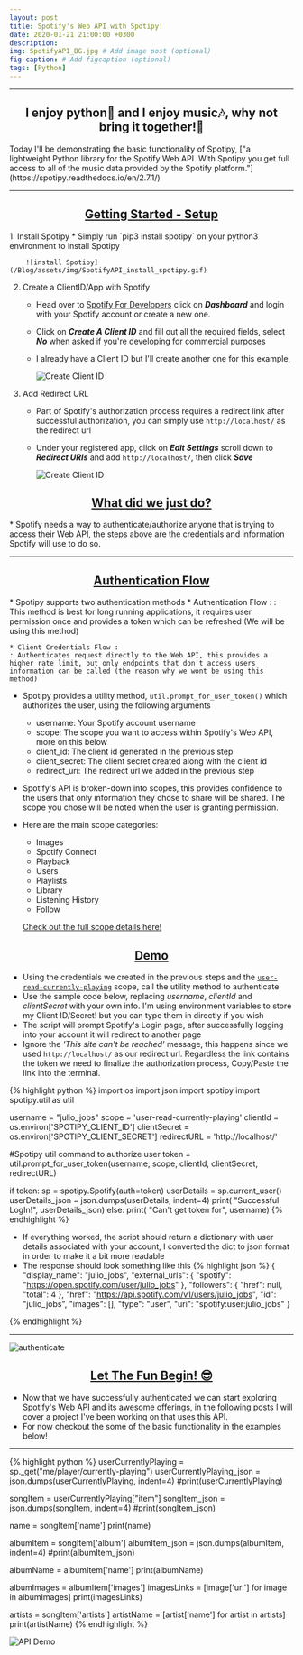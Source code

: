 ```yaml
---
layout: post
title: Spotify's Web API with Spotipy!
date: 2020-01-21 21:00:00 +0300
description: 
img: SpotifyAPI_BG.jpg # Add image post (optional)
fig-caption: # Add figcaption (optional)
tags: [Python]
---
```


---

<center><h2>I enjoy python🐍 and I enjoy music🎶, why not bring it together!🤝</h2></center>
Today I'll be demonstrating the basic functionality of Spotipy, ["a lightweight Python library for the Spotify Web API. With Spotipy you get full access to all of the music data provided by the Spotify platform."](https://spotipy.readthedocs.io/en/2.7.1/)

---

<center><h2><u>Getting Started - Setup</u></h2></center>
1. Install Spotipy 
	* Simply run `pip3 install spotipy` on your python3 environment to install Spotipy

		![install Spotipy](/Blog/assets/img/SpotifyAPI_install_spotipy.gif)

2. Create a ClientID/App with Spotify 
	* Head over to [Spotify For Developers](https://developer.spotify.com/) click on ***Dashboard*** and login with your Spotify account or create a new one.
	* Click on ***Create A Client ID*** and fill out all the required fields, select ***No*** when asked if you're developing for commercial purposes
	* I already have a Client ID but I'll create another one for this example,

		![Create Client ID](/Blog/assets/img/SpotifyAPI_create_clientid.gif)  


3. Add Redirect URL
	* Part of Spotify's authorization process requires a redirect link after successful authorization, you can simply use `http://localhost/` as the redirect url
	* Under your registered app, click on ***Edit Settings*** scroll down to ***Redirect URIs*** and add `http://localhost/`, then click ***Save***

		![Create Client ID](/Blog/assets/img/SpotifyAPI_add_redirectURL.gif)  

<center><h2><u>What did we just do?</u></h2></center>
* Spotify needs a way to authenticate/authorize anyone that is trying to access their Web API, the steps above are the credentials and information Spotify will use to do so. 


---  

<center><h2><u>Authentication Flow</u></h2></center>
*  Spotipy supports two authentication methods
	* Authentication Flow :
	: This method is best for long running applications, it requires user permission once and provides a token which can be refreshed (We will be using this method)

	* Client Credentials Flow : 
	: Authenticates request directly to the Web API, this provides a higher rate limit, but only endpoints that don't access users information can be called (the reason why we wont be using this method)


* Spotipy provides a utility method, `util.prompt_for_user_token()` which authorizes the user, using the following arguments
	* username: Your Spotify account username
	* scope: The scope you want to access within Spotify's Web API, more on this below
	* client_id: The client id generated in the previous step
	* client_secret: The client secret created along with the client id 
	* redirect_uri: The redirect url we added in the previous step


* Spotify's API is broken-down into scopes, this provides confidence to the users that only information they chose to share will be shared. The scope you chose will be noted when the user is granting permission. 

* Here are the main scope categories:
	* Images
	* Spotify Connect
	* Playback
	* Users
	* Playlists
	* Library
	* Listening History
	* Follow

	[Check out the full scope details here!](https://developer.spotify.com/documentation/general/guides/scopes/)


<center><h2><u>Demo</u></h2></center>

* Using the credentials we created in the previous steps and the [`user-read-currently-playing`](https://developer.spotify.com/documentation/general/guides/scopes/#user-read-currently-playing) scope, call the utility method to authenticate
* Use the sample code below, replacing *username*, *clientId* and *clientSecret* with your own info. I'm using environment variables to store my Client ID/Secret! but you can type them in directly if you wish 
* The script will prompt Spotify's Login page, after successfully logging into your account it will redirect to another page
* Ignore the *'This site can’t be reached'* message, this happens since we used `http://localhost/` as our redirect url. Regardless the link contains the token we need to finalize the authorization process, Copy/Paste the link into the terminal. 

{% highlight python %}
import os 
import json
import spotipy 
import spotipy.util as util

username = "julio_jobs"
scope    = 'user-read-currently-playing'
clientId = os.environ['SPOTIPY_CLIENT_ID']
clientSecret = os.environ['SPOTIPY_CLIENT_SECRET']
redirectURL  = 'http://localhost/'

#Spotipy util command to authorize user
token = util.prompt_for_user_token(username, 
                                   scope, 
                                   clientId, 
                                   clientSecret, 
                                   redirectURL)

if token: 
	sp = spotipy.Spotify(auth=token)
	userDetails = sp.current_user()
	userDetails_json = json.dumps(userDetails, indent=4)
	print( "Successful LogIn!", userDetails_json)
else:
	print( "Can't get token for", username)
{% endhighlight %}

* If everything worked, the script should return a dictionary with user details associated with your account, I converted the dict to json format in order to make it a bit more readable 
* The response should look something like this 
{% highlight json %}
{
    "display_name": "julio_jobs",
    "external_urls": {
        "spotify": "https://open.spotify.com/user/julio_jobs"
    },
    "followers": {
        "href": null,
        "total": 4
    },
    "href": "https://api.spotify.com/v1/users/julio_jobs",
    "id": "julio_jobs",
    "images": [],
    "type": "user",
    "uri": "spotify:user:julio_jobs"
}


{% endhighlight %}


---
![authenticate](/Blog/assets/img/SpotifyAPI_authenticate.gif)


<center><h2><u>Let The Fun Begin! 😎</u></h2></center>


* Now that we have successfully authenticated we can start exploring Spotify's Web API and its awesome offerings,
in the following posts I will cover a project I've been working on that uses this API.
* For now checkout the some of the basic functionality in the examples below!

--- 


{% highlight python %}
userCurrentlyPlaying = sp._get("me/player/currently-playing")
userCurrentlyPlaying_json = json.dumps(userCurrentlyPlaying, indent=4)
#print(userCurrentlyPlaying)

songItem = userCurrentlyPlaying["item"]
songItem_json = json.dumps(songItem, indent=4)
#print(songItem_json)

name = songItem['name']
print(name)

albumItem = songItem['album']
albumItem_json  = json.dumps(albumItem, indent=4)
#print(albumItem_json)

albumName = albumItem['name']
print(albumName)

albumImages = albumItem['images']
imagesLinks = [image['url'] for image in albumImages]
print(imagesLinks)

artists    = songItem['artists']
artistName = [artist['name'] for artist in artists]
print(artistName)
{% endhighlight %}

![API Demo](/Blog/assets/img/SpotifyAPI_demo.gif)


<!-- <table style="width:25%">
  <tr>
    <th colspan="2"><h2><center>Library's/Packages</center></h2></th>
  </tr>
  <tr>
    <th><center>Name</center></th>
    <th><center>Link</center></th>
  </tr>
  <tr>
    <td>sys</td>
	<td>default package</td>
  </tr>
  <tr>
    <td>json</td>
	<td>default package</td>
  </tr>
  <tr>
    <td>spotipy</td>
    <td>LINK</td>
  </tr>
    <tr>
    <td>spotipy.util</td>
    <td>LINK</td>
  </tr>
</table>
 -->
